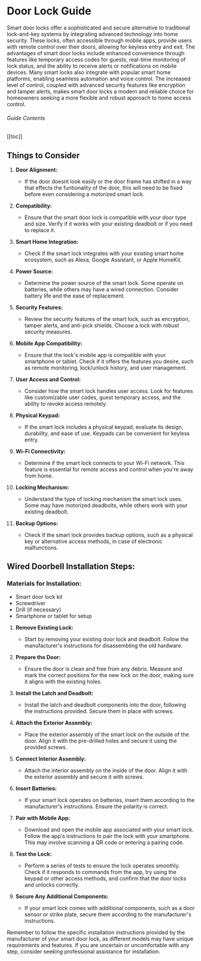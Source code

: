 # Door Lock Guide

Smart door locks offer a sophisticated and secure alternative to traditional lock-and-key systems by integrating advanced technology into home security. These locks, often accessible through mobile apps, provide users with remote control over their doors, allowing for keyless entry and exit. The advantages of smart door locks include enhanced convenience through features like temporary access codes for guests, real-time monitoring of lock status, and the ability to receive alerts or notifications on mobile devices. Many smart locks also integrate with popular smart home platforms, enabling seamless automation and voice control. The increased level of control, coupled with advanced security features like encryption and tamper alerts, makes smart door locks a modern and reliable choice for homeowners seeking a more flexible and robust approach to home access control.

###### Guide Contents

[[toc]]

## Things to Consider

1. **Door Alignment:**

   - If the door doesnt look easily or the door frame has shifted in a way that effects the funtionality of the door, this will need to be fixed before even considering a motorized smart lock.

1. **Compatibility:**

   - Ensure that the smart door lock is compatible with your door type and size. Verify if it works with your existing deadbolt or if you need to replace it.

1. **Smart Home Integration:**

   - Check if the smart lock integrates with your existing smart home ecosystem, such as Alexa, Google Assistant, or Apple HomeKit.

1. **Power Source:**

   - Determine the power source of the smart lock. Some operate on batteries, while others may have a wired connection. Consider battery life and the ease of replacement.

1. **Security Features:**

   - Review the security features of the smart lock, such as encryption, tamper alerts, and anti-pick shields. Choose a lock with robust security measures.

1. **Mobile App Compatibility:**

   - Ensure that the lock's mobile app is compatible with your smartphone or tablet. Check if it offers the features you desire, such as remote monitoring, lock/unlock history, and user management.

1. **User Access and Control:**

   - Consider how the smart lock handles user access. Look for features like customizable user codes, guest temporary access, and the ability to revoke access remotely.

1. **Physical Keypad:**

   - If the smart lock includes a physical keypad, evaluate its design, durability, and ease of use. Keypads can be convenient for keyless entry.

1. **Wi-Fi Connectivity:**

   - Determine if the smart lock connects to your Wi-Fi network. This feature is essential for remote access and control when you're away from home.

1. **Locking Mechanism:**

   - Understand the type of locking mechanism the smart lock uses. Some may have motorized deadbolts, while others work with your existing deadbolt.

1. **Backup Options:**
   - Check if the smart lock provides backup options, such as a physical key or alternative access methods, in case of electronic malfunctions.

## Wired Doorbell Installation Steps:

### Materials for Installation:

- Smart door lock kit
- Screwdriver
- Drill (if necessary)
- Smartphone or tablet for setup

1. **Remove Existing Lock:**

   - Start by removing your existing door lock and deadbolt. Follow the manufacturer's instructions for disassembling the old hardware.

2. **Prepare the Door:**

   - Ensure the door is clean and free from any debris. Measure and mark the correct positions for the new lock on the door, making sure it aligns with the existing holes.

3. **Install the Latch and Deadbolt:**

   - Install the latch and deadbolt components into the door, following the instructions provided. Secure them in place with screws.

4. **Attach the Exterior Assembly:**

   - Place the exterior assembly of the smart lock on the outside of the door. Align it with the pre-drilled holes and secure it using the provided screws.

5. **Connect Interior Assembly:**

   - Attach the interior assembly on the inside of the door. Align it with the exterior assembly and secure it with screws.

6. **Insert Batteries:**

   - If your smart lock operates on batteries, insert them according to the manufacturer's instructions. Ensure the polarity is correct.

7. **Pair with Mobile App:**

   - Download and open the mobile app associated with your smart lock. Follow the app's instructions to pair the lock with your smartphone. This may involve scanning a QR code or entering a pairing code.

8. **Test the Lock:**

   - Perform a series of tests to ensure the lock operates smoothly. Check if it responds to commands from the app, try using the keypad or other access methods, and confirm that the door locks and unlocks correctly.

9. **Secure Any Additional Components:**
   - If your smart lock comes with additional components, such as a door sensor or strike plate, secure them according to the manufacturer's instructions.

Remember to follow the specific installation instructions provided by the manufacturer of your smart door lock, as different models may have unique requirements and features. If you are uncertain or uncomfortable with any step, consider seeking professional assistance for installation.
